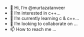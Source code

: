 - 👋 Hi, I’m @murtazatanveer
- 👀 I’m interested in c++...
- 🌱 I’m currently learning c & c++...
- 💞️ I’m looking to collaborate on ...
- 📫 How to reach me ...

<!---
murtazatanveer/murtazatanveer is a ✨ special ✨ repository because its `README.md` (this file) appears on your GitHub profile.
You can click the Preview link to take a look at your changes.
--->
